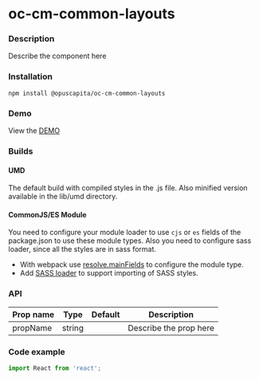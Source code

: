 # oc-cm-common-layouts

### Description
Describe the component here

### Installation
```
npm install @opuscapita/oc-cm-common-layouts
```

### Demo
View the [DEMO](https://opuscapita.github.io/oc-cm-common-layouts)

### Builds
#### UMD
The default build with compiled styles in the .js file. Also minified version available in the lib/umd directory.
#### CommonJS/ES Module
You need to configure your module loader to use `cjs` or `es` fields of the package.json to use these module types.
Also you need to configure sass loader, since all the styles are in sass format.
* With webpack use [resolve.mainFields](https://webpack.js.org/configuration/resolve/#resolve-mainfields) to configure the module type.
* Add [SASS loader](https://github.com/webpack-contrib/sass-loader) to support importing of SASS styles.

### API
| Prop name                | Type             | Default                                  | Description                              |
| ------------------------ | ---------------- | ---------------------------------------- | ---------------------------------------- |
| propName                 | string           |                                          | Describe the prop here                   |

### Code example
```jsx
import React from 'react';

```
